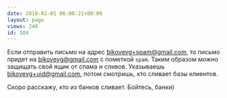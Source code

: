 ```yaml
---
date: 2018-02-01 06:00:21+00:00
layout: page
views: 246
id: 184
---
```


Если отправить письмо на адрес bikovevg+spam@gmail.com, то письмо придет на bikovevg@gmail.com с пометкой `spam`. Таким образом можно защищать свой ящик от спама и сливов. Указываешь bikovevg+uid@gmail.com, потом смотришь, кто сливает базы клиентов.

Скоро расскажу, кто из банков сливает. Бойтесь, банки)


